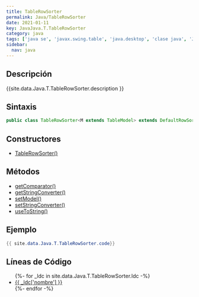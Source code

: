 ```yaml
---
title: TableRowSorter
permalink: Java/TableRowSorter
date: 2021-01-11
key: JavaJava.T.TableRowSorter
category: java
tags: ['java se', 'javax.swing.table', 'java.desktop', 'clase java', 'Java 1.6']
sidebar: 
  nav: java
---
```


## Descripción
{{site.data.Java.T.TableRowSorter.description }}

## Sintaxis
~~~java
public class TableRowSorter<M extends TableModel> extends DefaultRowSorter<M,Integer>
~~~

## Constructores
* [TableRowSorter()](/Java/TableRowSorter/TableRowSorter/)

## Métodos
* [getComparator()](/Java/TableRowSorter/getComparator)
* [getStringConverter()](/Java/TableRowSorter/getStringConverter)
* [setModel()](/Java/TableRowSorter/setModel)
* [setStringConverter()](/Java/TableRowSorter/setStringConverter)
* [useToString()](/Java/TableRowSorter/useToString)

## Ejemplo
~~~java
{{ site.data.Java.T.TableRowSorter.code}}
~~~

## Líneas de Código
<ul>
{%- for _ldc in site.data.Java.T.TableRowSorter.ldc -%}
   <li>
       <a href="{{_ldc['url'] }}">{{ _ldc['nombre'] }}</a>
   </li>
{%- endfor -%}
</ul>
